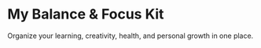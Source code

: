 # My Balance & Focus Kit

Organize your learning, creativity, health, and personal growth in one place.
